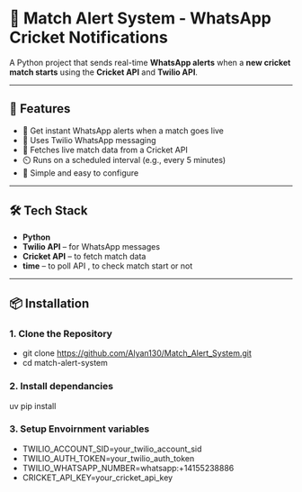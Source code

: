 # 🏏 Match Alert System - WhatsApp Cricket Notifications

A Python project that sends real-time **WhatsApp alerts** when a **new cricket match starts** using the **Cricket API** and **Twilio API**.

---

## 🚀 Features

- 🔔 Get instant WhatsApp alerts when a match goes live
- 📲 Uses Twilio WhatsApp messaging
- 🏏 Fetches live match data from a Cricket API
- ⏲️ Runs on a scheduled interval (e.g., every 5 minutes)
- 🧪 Simple and easy to configure

---

## 🛠️ Tech Stack

- **Python**
- **Twilio API** – for WhatsApp messages
- **Cricket API** – to fetch match data
- **time** – to poll API , to check match start or not

---

## 📦 Installation

### 1. Clone the Repository
- git clone https://github.com/Alyan130/Match_Alert_System.git
- cd match-alert-system

### 2. Install dependancies
uv pip install

### 3. Setup Envoirnment variables
- TWILIO_ACCOUNT_SID=your_twilio_account_sid
- TWILIO_AUTH_TOKEN=your_twilio_auth_token
- TWILIO_WHATSAPP_NUMBER=whatsapp:+14155238886
- CRICKET_API_KEY=your_cricket_api_key
